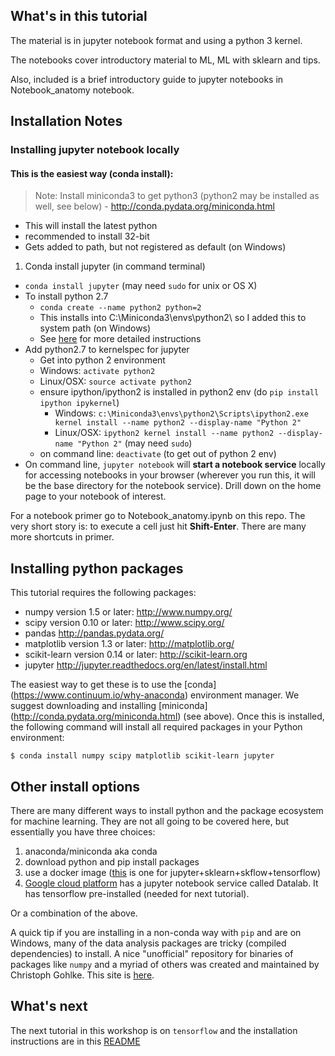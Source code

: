 ## What's in this tutorial

The material is in jupyter notebook format and using a python 3 kernel.  

The notebooks cover introductory material to ML, ML with sklearn and tips.

Also, included is a brief introductory guide to jupyter notebooks in Notebook_anatomy notebook.

## Installation Notes

###  Installing jupyter notebook locally

#### This is the easiest way (conda install):

> Note:  Install miniconda3 to get python3 (python2 may be installed as well, see below) - http://conda.pydata.org/miniconda.html
  * This will install the latest python
  * recommended to install 32-bit
  * Gets added to path, but not registered as default (on Windows)

1. Conda install jupyter (in command terminal)
  * `conda install jupyter` (may need `sudo` for unix or OS X)
* To install python 2.7
  * `conda create --name python2 python=2`
  * This installs into C:\Miniconda3\envs\python2\ so I added this to system path (on Windows)
  * See [here](http://conda.pydata.org/docs/py2or3.html) for more detailed instructions
* Add python2.7 to kernelspec for jupyter
  *  Get into python 2 environment
    * Windows: `activate python2`
    * Linux/OSX: `source activate python2`
  * ensure ipython/ipython2 is installed in python2 env (do `pip install ipython ipykernel`)
	  * Windows: `c:\Miniconda3\envs\python2\Scripts\ipython2.exe kernel install --name python2 --display-name "Python 2"`
	  * Linux/OSX: `ipython2 kernel install --name python2 --display-name "Python 2"` (may need `sudo`)
  * on command line: `deactivate` (to get out of python 2 env)
* On command line, `jupyter notebook` will <b>start a notebook service</b> locally for accessing notebooks in your browser (wherever you run this, it will be the base directory for the notebook service).  Drill down on the home page to your notebook of interest.

For a notebook primer go to Notebook_anatomy.ipynb on this repo.  The very short story is: to execute a cell just hit <b>Shift-Enter</b>.  There are many more shortcuts in primer.

## Installing python packages

This tutorial requires the following packages:

 * numpy version 1.5 or later: http://www.numpy.org/
 * scipy version 0.10 or later: http://www.scipy.org/
 * pandas http://pandas.pydata.org/
 * matplotlib version 1.3 or later: http://matplotlib.org/
 * scikit-learn version 0.14 or later: http://scikit-learn.org
 * jupyter http://jupyter.readthedocs.org/en/latest/install.html

The easiest way to get these is to use the [conda] (https://www.continuum.io/why-anaconda) environment manager. We suggest downloading and installing [miniconda] (http://conda.pydata.org/miniconda.html) (see above). Once this is installed, the following command will install all required packages in your Python environment:
	
	$ conda install numpy scipy matplotlib scikit-learn jupyter

## Other install options

There are many different ways to install python and the package ecosystem for machine learning.  They are not all going to be covered here, but essentially you have three choices:

1. anaconda/miniconda aka conda
2. download python and pip install packages
3. use a docker image ([this](https://hub.docker.com/r/wi3o/skflow-jupyternb/) is one for jupyter+sklearn+skflow+tensorflow)
4. [Google cloud platform](https://cloud.google.com/) has a jupyter notebook service called Datalab.  It has tensorflow pre-installed (needed for next tutorial).

Or a combination of the above.

A quick tip if you are installing in a non-conda way with `pip` and are on Windows, many of the data analysis packages are tricky (compiled dependencies) to install.  A nice "unofficial" repository for binaries of packages like `numpy` and a myriad of others was created and maintained by Christoph Gohlke.  This site is [here](http://www.lfd.uci.edu/~gohlke/pythonlibs/).

## What's next

The next tutorial in this workshop is on `tensorflow` and the installation instructions are in this [README](https://github.com/PythonWorkshop/intro-to-tensorflow/blob/master/README.md)
